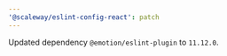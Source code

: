 ```yaml
---
'@scaleway/eslint-config-react': patch
---
```


Updated dependency `@emotion/eslint-plugin` to `11.12.0`.
